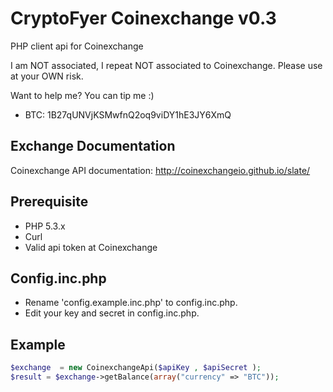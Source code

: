 CryptoFyer Coinexchange v0.3
==============

PHP client api for Coinexchange

I am NOT associated, I repeat NOT associated to Coinexchange. Please use at your OWN risk.

Want to help me? You can tip me :)
* BTC: 1B27qUNVjKSMwfnQ2oq9viDY1hE3JY6XmQ


Exchange Documentation
----
Coinexchange API documentation: http://coinexchangeio.github.io/slate/

Prerequisite
----
* PHP 5.3.x
* Curl
* Valid api token at Coinexchange


Config.inc.php
----
* Rename 'config.example.inc.php' to config.inc.php.
* Edit your key and secret in config.inc.php.



Example
----
```php
$exchange  = new CoinexchangeApi($apiKey , $apiSecret );
$result = $exchange->getBalance(array("currency" => "BTC"));
```
